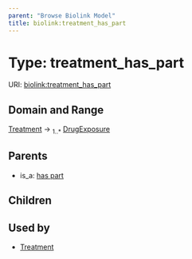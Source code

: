```yaml
---
parent: "Browse Biolink Model"
title: biolink:treatment_has_part
---
```


# Type: treatment_has_part




URI: [biolink:treatment_has_part](https://w3id.org/biolink/vocab/treatment_has_part)


## Domain and Range

[Treatment](Treatment.md) ->  <sub>1..*</sub> [DrugExposure](DrugExposure.md)

## Parents

 *  is_a: [has part](has_part.md)

## Children


## Used by

 * [Treatment](Treatment.md)
